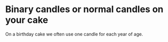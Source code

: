# Binary candles or normal candles on your cake

On a birthday cake we often use one candle for each year of age.
